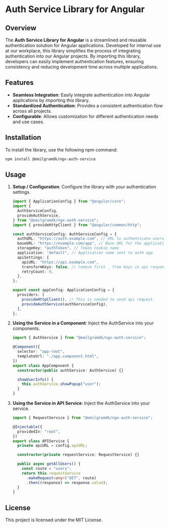 # Auth Service Library for Angular

## Overview

The **Auth Service Library for Angular** is a streamlined and reusable authentication solution for Angular applications. Developed for internal use at our workplace, this library simplifies the process of integrating authentication into our Angular projects. By importing this library, developers can easily implement authentication features, ensuring consistency and reducing development time across multiple applications.

## Features

- **Seamless Integration**: Easily integrate authentication into Angular applications by importing this library.
- **Standardized Authentication**: Provides a consistent authentication flow across all projects.
- **Configurable**: Allows customization for different authentication needs and use cases.

## Installation

To install the library, use the following npm command:

```bash
npm install @emilgramdk/ngx-auth-service
```

## Usage

1. **Setup / Configuration**: Configure the library with your authentication settings.

   ```typescript
   import { ApplicationConfig } from "@angular/core";
   import {
     AuthServiceConfig,
     provideAuthService,
   } from "@emilgramdk/ngx-auth-service";
   import { provideHttpClient } from "@angular/common/http";

   const authServiceConfig: AuthServiceConfig = {
     authURL: "https://auth.example.com", // URL to authenticate users
     baseURL: "https://example.com/app", // Base URL for the application
     storageKey: "authToken", // Token cookie name
     application: "default", // Application name sent to auth app
     apiSettings: {
       apiURL: "https://api.example.com",
       transformKeys: false, // remove first _ from keys in api response
       retryCount: 0,
     },
   };

   export const appConfig: ApplicationConfig = {
     providers: [
       provideHttpClient(), // This is needed to send api request.
       provideAuthService(authServiceConfig),
     ],
   };
   ```

2. **Using the Service in a Component**: Inject the AuthService into your components.

   ```typescript
   import { AuthService } from "@emilgramdk/ngx-auth-service";

   @Component({
     selector: "app-root",
     templateUrl: "./app.component.html",
   })
   export class AppComponent {
     constructor(public authService: AuthService) {}

     showUserInfo() {
       this.authService.showPopup("user");
     }
   }
   ```

3. **Using the Service in API Service**: Inject the AuthService into your service.

   ```typescript
   import { RequestService } from "@emilgramdk/ngx-auth-service";

   @Injectable({
     providedIn: "root",
   })
   export class APIService {
     private apiURL = config.apiURL;

     constructor(private requestService: RequestService) {}

     public async getAllUsers() {
       const route = "users";
       return this.requestService
         .makeRequest<any>("GET", route)
         .then((response) => response.value);
     }
   }
   ```

## License

This project is licensed under the MIT License.
